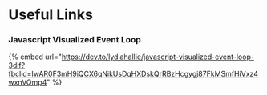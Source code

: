# Useful Links

### Javascript Visualized Event Loop

{% embed url="https://dev.to/lydiahallie/javascript-visualized-event-loop-3dif?fbclid=IwAR0F3mH9iQCX6qNikUsDqHXDskQrRBzHcgygj87FkMSmfHiVxz4wxnVQmp4" %}



